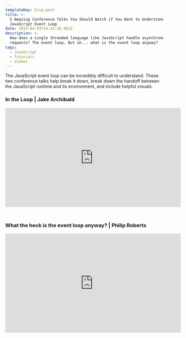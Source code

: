 ```yaml
---
templateKey: blog-post
title: >-
  2 Amazing Conference Talks You Should Watch if You Want to Understand the
  JavaScript Event Loop
date: 2019-04-03T14:14:39.081Z
description: >-
  How does a single threaded language like JavaScript handle asynchronous
  requests? The event loop. But uh... what is the event loop anyway?
tags:
  - JavaScript
  - Tutorials
  - Videos
---
```

The JavaScript event loop can be incredibly difficult to understand. These two conference talks help break it down, break down the handoff between the JavaScript runtime and its environment, and include helpful visuals.

### In the Loop | Jake Archibald

<iframe width="560" height="315" src="https://www.youtube.com/embed/cCOL7MC4Pl0" frameborder="0" allow="accelerometer; autoplay; encrypted-media; gyroscope; picture-in-picture" allowfullscreen></iframe>


<span style="display: block; margin-top: 3rem;" />


### What the heck is the event loop anyway? | Philip Roberts

<iframe width="560" height="315" src="https://www.youtube.com/embed/8aGhZQkoFbQ" frameborder="0" allow="accelerometer; autoplay; encrypted-media; gyroscope; picture-in-picture" allowfullscreen></iframe>

